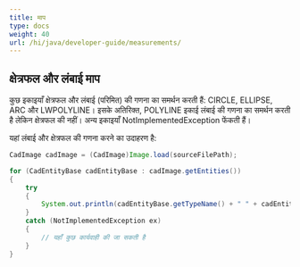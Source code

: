 ```yaml
---
title: माप
type: docs
weight: 40
url: /hi/java/developer-guide/measurements/
---
```


## **क्षेत्रफल और लंबाई माप**

कुछ इकाइयाँ क्षेत्रफल और लंबाई (परिमित) की गणना का समर्थन करती हैं: CIRCLE, ELLIPSE, ARC और LWPOLYLINE। इसके अतिरिक्त, POLYLINE इकाई लंबाई की गणना का समर्थन करती है लेकिन क्षेत्रफल की नहीं। अन्य इकाइयाँ NotImplementedException फेंकती हैं।

यहां लंबाई और क्षेत्रफल की गणना करने का उदाहरण है:

```java
CadImage cadImage = (CadImage)Image.load(sourceFilePath);

for (CadEntityBase cadEntityBase : cadImage.getEntities())
{
	try
	{
		System.out.println(cadEntityBase.getTypeName() + " " + cadEntityBase.getArea() + " " + cadEntityBase.getLength());
	}
	catch (NotImplementedException ex)
	{
		// यहाँ कुछ कार्यवाही की जा सकती है
	}
}
```
